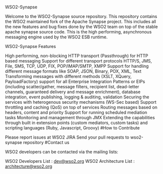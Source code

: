 WSO2-Synapse

Welcome to the WSO2-Synapse source repository. This repository contains the WSO2 maintained fork of the Apache Synapse project. This includes all the new features and bug fixes done by the WSO2 team on top of the stable apache synapse source code. This is the high performing, asynchronous messaging engine used by the WSO2 ESB runtime.

WSO2-Synapse Features

High performing, non-blocking HTTP transport (Passthrough) for HTTP based messaging
Support for different transport protocols HTTP/S, JMS, File, SMS, TCP, UDP, FIX, POP/IMAP/SMTP, XMPP
Support for handling different message formats like SOAP, JSON, Binary, POX, XML, Text
Transforming messages with different methods (XSLT, XQuery, PayloadFactory)
support for all Enterprise Integration Patterns or EIPs (including scatter/gather, message filters, recipient list, dead-letter channels, guaranteed delivery and message enrichment), database integration, event publishing, logging & auditing, validation
Securing the services with heterogenous security mechanisms (WS-Sec based)
Support throttling and caching (QoS) on top of services
Routing messages based on headers, content and priority
Support for running scheduled mediation tasks
Monitoring and management through JMX
Extending the capabilities through built in extension points (custom mediators, custom tasks) and scripting languages (Ruby, Javascript, Groovy)
#How to Contribute

Please report issues at WSO2 JIRA
Send your pull requests to wso2-synapse repository
#Contact us

WSO2 developers can be contacted via the mailing lists:

WSO2 Developers List : dev@wso2.org
WSO2 Architecture List : architecture@wso2.org